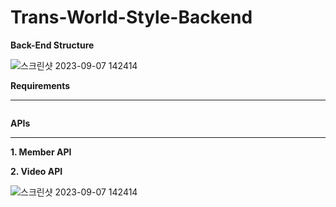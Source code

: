 # Trans-World-Style-Backend

**Back-End Structure**

![스크린샷 2023-09-07 142414](https://github.com/Trans-World-Style/Trans-World-Style-Backend/assets/124111142/4cd7dc74-8573-4c53-93ad-b3bfcab1e959)

**Requirements**
*******
```

```

**APIs**
*******

**1. Member API**



**2. Video API**


![스크린샷 2023-09-07 142414](https://github.com/Trans-World-Style/Trans-World-Style-Backend/assets/124111142/4cd7dc74-8573-4c53-93ad-b3bfcab1e959)

